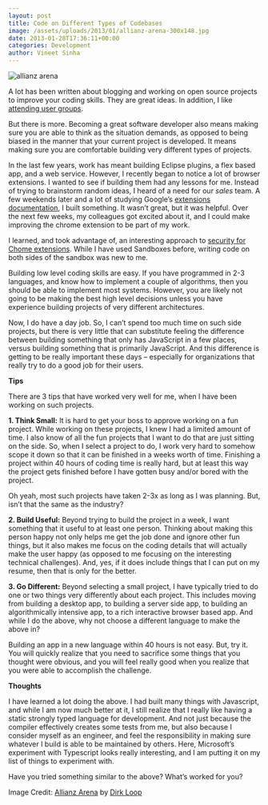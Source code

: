 ```yaml
---
layout: post
title: Code on Different Types of Codebases
image: /assets/uploads/2013/01/allianz-arena-300x148.jpg
date: 2013-01-28T17:36:11+00:00
categories: Development
author: Vineet Sinha
---
```

<img alt="allianz arena" src="{{site.baseurl}}/assets/uploads/2013/01/allianz-arena-300x148.jpg" srcset="{{site.baseurl}}/assets/uploads/2013/01/allianz-arena-300x148.jpg 300w, {{site.baseurl}}/assets/uploads/2013/01/allianz-arena.jpg 640w" sizes="(max-width: 300px) 100vw, 300px" />


A lot has been written about blogging and working on open source projects to improve your coding skills. They are great ideas. In addition, I like [attending user groups](http://blog.architexa.com/2013/01/breaking-out-of-your-shell-as-a-coder/).

But there is more. Becoming a great software developer also means making sure you are able to think as the situation demands, as opposed to being biased in the manner that your current project is developed. It means making sure you are comfortable building very different types of projects.<!--more-->

In the last few years, work has meant building Eclipse plugins, a flex based app, and a web service. However, I recently began to notice a lot of browser extensions. I wanted to see if building them had any lessons for me. Instead of trying to brainstorm random ideas, I heard of a need for our _sales_ team. A few weekends later and a lot of studying Google&#8217;s [extensions documentation](http://developer.chrome.com/extensions/), I built something. It wasn&#8217;t great, but it was helpful. Over the next few weeks, my colleagues got excited about it, and I could make improving the chrome extension to be part of my work.

I learned, and took advantage of, an interesting approach to [security for Chome extensions](http://developer.chrome.com/apps/sandboxingEval.html). While I have used Sandboxes before, writing code on both sides of the sandbox was new to me.

Building low level coding skills are easy. If you have programmed in 2-3 languages, and know how to implement a couple of algorithms, then you should be able to implement most systems. However, you are likely not going to be making the best high level decisions unless you have experience building projects of very different architectures.

Now, I do have a day job. So, I can&#8217;t spend too much time on such side projects, but there is very little that can substitute feeling the difference between building something that only has JavaScript in a few places, versus building something that is primarily JavaScript. And this difference is getting to be really important these days &#8211; especially for organizations that really try to do a good job for their users.

**Tips**

There are 3 tips that have worked very well for me, when I have been working on such projects.

**1. Think Small:** It is hard to get your boss to approve working on a fun project. While working on these projects, I knew I had a limited amount of time. I also know of all the fun projects that I want to do that are just sitting on the side. So, when I select a project to do, I work very hard to somehow scope it down so that it can be finished in a weeks worth of time. Finishing a project within 40 hours of coding time is really hard, but at least this way the project gets finished before I have gotten busy and/or bored with the project.

Oh yeah, most such projects have taken 2-3x as long as I was planning. But, isn&#8217;t that the same as the industry?

**2. Build Useful:** Beyond trying to build the project in a week, I want something that it useful to at least one person. Thinking about making this person happy not only helps me get the job done and ignore other fun things, but it also makes me focus on the coding details that will actually make the user happy (as opposed to me focusing on the interesting technical challenges). And, yes, if it does include things that I can put on my resume, then that is only for the better.

**3. Go Different:** Beyond selecting a small project, I have typically tried to do one or two things very differently about each project. This includes moving from building a desktop app, to building a server side app, to building an algorithmically intensive app, to a rich interactive browser based app. And while I do the above, why not choose a different language to make the above in?

Building an app in a new language within 40 hours is not easy. But, try it. You will quickly realize that you need to sacrifice some things that you thought were obvious, and you will feel really good when you realize that you were able to accomplish the challenge.

**Thoughts**

I have learned a lot doing the above. I had built many things with Javascript, and while I am now much better at it, I still realize that I really like having a static strongly typed language for development. And not just because the compiler effectively creates some tests from me, but also because I consider myself as an engineer, and feel the responsibility in making sure whatever I build is able to be maintained by others. Here, Microsoft&#8217;s experiment with Typescript looks really interesting, and I am putting it on my list of things to experiment with.

Have you tried something similar to the above? What&#8217;s worked for you?

Image Credit: [Allianz Arena](http://www.flickr.com/photos/siebeneinhalb-de/1232149352/) by [Dirk Loop](http://www.dirkloop.com/)
